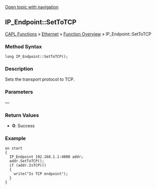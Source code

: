 [Open topic with navigation](../../../../../CANoeDEFamily.htm#Topics/CAPLFunctions/IP/Methods/CAPLfunctionSetToTCP.md)

## IP_Endpoint::SetToTCP

[CAPL Functions](../../CAPLfunctions.md) » [Ethernet](../CAPLEthernetStartPage.md) » [Function Overview](../CAPLfunctionsIPOverview.md) » IP_Endpoint::SetToTCP

### Method Syntax

`long IP_Endpoint::SetToTCP();`

### Description

Sets the transport protocol to TCP.

### Parameters

—

### Return Values

- **0**: Success

### Example

```plaintext
on start
{
  IP_Endpoint 192.168.1.1:4000 addr;
  addr.SetToTCP();
  if (addr.IsTCP())
  {
    write("Is TCP endpoint");
  }
}
```

